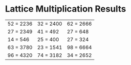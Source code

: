 # Lattice Multiplication Results

|   |   |   |
|---|---|---|
| 52 = 2236 | 32 = 2400 | 62 = 2666 |
| 27 = 2349 | 41 = 492 | 27 = 648 |
| 14 = 546 | 25 = 400 | 27 = 324 |
| 63 = 3780 | 23 = 1541 | 98 = 6664 |
| 96 = 4320 | 74 = 3182 | 34 = 2652 |
